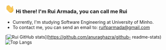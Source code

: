 ### <img src="https://raw.githubusercontent.com/RuiArmada/RuiArmada/master/hand_wave.gif" width="30px"> Hi there! I'm Rui Armada, you can call me Rui
- Currently, I'm studying Software Engineering at University of Minho.
- To contact me, you can send an email to: ruifparmada@gmail.com


[![Rui GitHub stats](https://github-readme-stats.vercel.app/api?username=RuiArmada&count_private=true&&show_icons=true&theme=dracula)](https://github.com/anuraghazra/github-
readme-stats)  ![Top Langs](https://github-readme-stats.vercel.app/api/top-langs/?username=RuiArmada&layout=compact&theme=dracula)
